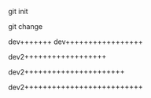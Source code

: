 git init

git change

dev+++++++
dev+++++++++++++++++  

dev2++++++++++++++++++

dev2++++++++++++++++++++++

dev2++++++++++++++++++++++++++

